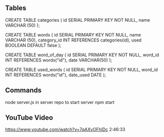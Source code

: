 ## Tables

CREATE TABLE categories (
id SERIAL PRIMARY KEY NOT NULL,
name VARCHAR (50)
);

CREATE TABLE words (
id SERIAL PRIMARY KEY NOT NULL,
name VARCHAR (50),
category_id INT REFERENCES categories(id),
used BOOLEAN DEFAULT false
);

CREATE TABLE word_of_day (
id SERIAL PRIMARY KEY NOT NULL,
word_id INT REFERENCES words("id"),
date VARCHAR(50)
);

CREATE TABLE used_words (
id SERIAL PRIMARY KEY NOT NULL,
word_id INT REFERENCES words("id"),
date_used DATE
);

## Commands

node server.js in server repo to start server
npm start

## YouTube Video

https://www.youtube.com/watch?v=7qAXvOFhlDc
2:46:33
